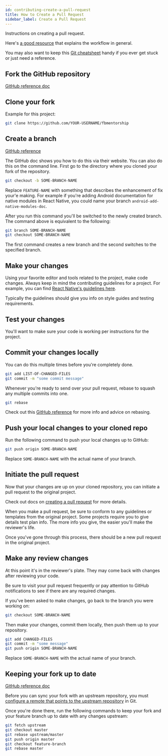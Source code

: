 ```yaml
---
id: contributing-create-a-pull-request
title: How to Create a Pull Request
sidebar_label: Create a Pull Request
---
```


Instructions on creating a pull request.

Here's [a good resource](http://blog.scottlowe.org/2015/01/27/using-fork-branch-git-workflow/) that explains the workflow in general.

You may also want to keep this [Git cheatsheet](https://services.github.com/kit/downloads/github-git-cheat-sheet.pdf) handy if you ever get stuck or just need a reference.

## Fork the GitHub repository

[GitHub reference doc](https://help.github.com/articles/fork-a-repo/)

## Clone your fork

Example for this project:

```bash
git clone https://github.com/YOUR-USERNAME/fbmentorship
```

## Create a branch

[GitHub reference](https://help.github.com/articles/creating-and-deleting-branches-within-your-repository/)

The GitHub doc shows you how to do this via their website. You can also do this on the command line. First go to the directory where you cloned your fork of the repository.

```bash
git checkout -b SOME-BRANCH-NAME
```

Replace `FEATURE-NAME` with something that describes the enhancement of fix your'e making. For example if you're adding Android documentation for native modules in React Native, you could name your branch `android-add-native-modules-doc`.

After you run this command you'll be switched to the newly created branch. The command above is equivalent to the following:

```bash
git branch SOME-BRANCH-NAME
git checkout SOME-BRANCH-NAME
```

The first command creates a new branch and the second switches to the specified branch.

## Make your changes

Using your favorite editor and tools related to the project, make code changes. Always keep in mind the contributing guidelines for a project. For example, you can find [React Native's guidelines here](https://github.com/facebook/react-native/blob/master/CONTRIBUTING.md).

Typically the guidelines should give you info on style guides and testing requirements.

## Test your changes

You'll want to make sure your code is working per instructions for the project.

## Commit your changes locally

You can do this multiple times before you're completely done.

```bash
git add LIST-OF-CHANGED-FILES
git commit -m "some commit message"
```

Whenever you're ready to send over your pull request, rebase to squash any multiple commits into one.

```bash
git rebase
```

Check out this [GitHub reference](https://help.github.com/articles/using-git-rebase-on-the-command-line/) for more info and advice on rebasing.

## Push your local changes to your cloned repo

Run the following command to push your local changes up to GitHub:

```bash
git push origin SOME-BRANCH-NAME
```

Replace `SOME-BRANCH-NAME` with the actual name of your branch.

## Initiate the pull request

Now that your changes are up on your cloned repository, you can initiate a pull request to the original project.

Check out docs on [creating a pull request](https://help.github.com/articles/creating-a-pull-request/) for more details.

When you make a pull request, be sure to conform to any guidelines or templates from the original project. Some projects require you to give details test plan info. The more info you give, the easier you'll make the reviewer's life.

Once you've gone through this process, there should be a new pull request in the original project.

## Make any review changes

At this point it's in the reviewer's plate. They may come back with changes after reviewing your code.

Be sure to visit your pull request frequently or pay attention to GitHub notifications to see if there are any required changes.

If you've been asked to make changes, go back to the branch you were working on:

```bash
git checkout SOME-BRANCH-NAME
```

Then make your changes, commit them locally, then push them up to your repository.

```bash
git add CHANGED-FILES
git commit -m "some message"
git push origin SOME-BRANCH-NAME
```

Replace `SOME-BRANCH-NAME` with the actual name of your branch.

## Keeping your fork up to date

[GitHub reference doc](https://help.github.com/articles/syncing-a-fork/)

Before you can sync your fork with an upstream repository, you must [configure a remote that points to the upstream repository](https://help.github.com/articles/configuring-a-remote-for-a-fork/) in Git.

Once you're done there, run the following commands to keep your fork and your feature branch up to date with any changes upstream:

```bash
git fetch upstream
git checkout master
git rebase upstream/master
git push origin master
git checkout feature-branch
git rebase master
```
